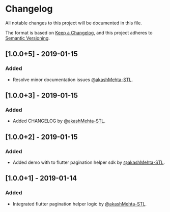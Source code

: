 # Changelog
All notable changes to this project will be documented in this file.

The format is based on [Keep a Changelog](https://keepachangelog.com/en/1.0.0/),
and this project adheres to [Semantic Versioning](https://semver.org/spec/v2.0.0.html).

## [1.0.0+5] - 2019-01-15
### Added
- Resolve minor documentation issues [@akashMehta-STL](https://github.com/akashMehta-STL).

## [1.0.0+3] - 2019-01-15
### Added
- Added CHANGELOG by [@akashMehta-STL](https://github.com/akashMehta-STL).

## [1.0.0+2] - 2019-01-15
### Added
- Added demo with to flutter pagination helper sdk by [@akashMehta-STL](https://github.com/akashMehta-STL).

## [1.0.0+1] - 2019-01-14
### Added
- Integrated flutter pagination helper logic by [@akashMehta-STL](https://github.com/akashMehta-STL).
